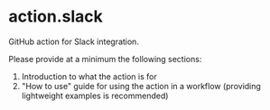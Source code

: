 # action.slack

GitHub action for Slack integration.

Please provide at a minimum the following sections:

1. Introduction to what the action is for
2. "How to use" guide for using the action in a workflow (providing lightweight examples is recommended)

